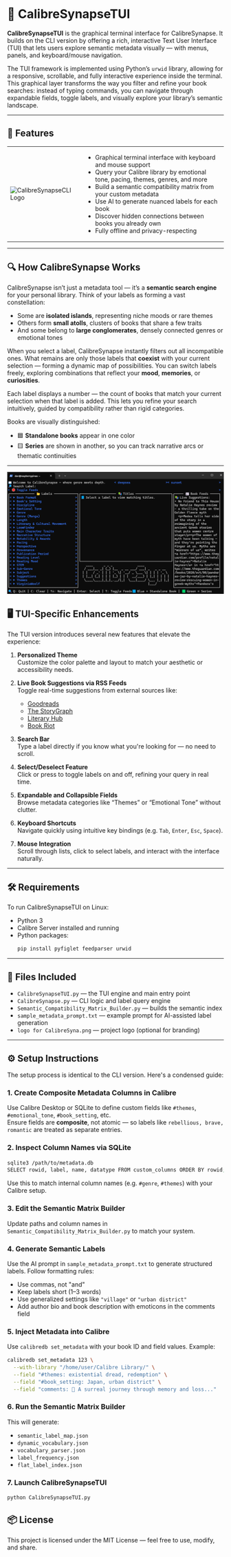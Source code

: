 # 🎨 CalibreSynapseTUI

**CalibreSynapseTUI** is the graphical terminal interface for CalibreSynapse. It builds on the CLI version by offering a rich, interactive Text User Interface (TUI) that lets users explore semantic metadata visually — with menus, panels, and keyboard/mouse navigation.

The TUI framework is implemented using Python’s `urwid` library, allowing for a responsive, scrollable, and fully interactive experience inside the terminal. This graphical layer transforms the way you filter and refine your book searches: instead of typing commands, you can navigate through expandable fields, toggle labels, and visually explore your library’s semantic landscape.

---

## 🚀 Features

<table>
  <tr>
    <td width="160">
      <img src="https://github.com/DaroHacka/CalibreSynapseCLI/blob/main/logo%20for%20CalibreSyna.png?raw=true" alt="CalibreSynapseCLI Logo" width="150"/>
    </td>
    <td>
      <ul>
        <li>Graphical terminal interface with keyboard and mouse support</li>
        <li>Query your Calibre library by emotional tone, pacing, themes, genres, and more</li>
        <li>Build a semantic compatibility matrix from your custom metadata</li>
        <li>Use AI to generate nuanced labels for each book</li>
        <li>Discover hidden connections between books you already own</li>
        <li>Fully offline and privacy-respecting</li>
      </ul>
    </td>
  </tr>
</table>

---

## 🔍 How CalibreSynapse Works

CalibreSynapse isn’t just a metadata tool — it’s a **semantic search engine** for your personal library. Think of your labels as forming a vast constellation:  
- Some are **isolated islands**, representing niche moods or rare themes  
- Others form **small atolls**, clusters of books that share a few traits  
- And some belong to **large conglomerates**, densely connected genres or emotional tones

When you select a label, CalibreSynapse instantly filters out all incompatible ones. What remains are only those labels that **coexist** with your current selection — forming a dynamic map of possibilities. You can switch labels freely, exploring combinations that reflect your **mood**, **memories**, or **curiosities**.

Each label displays a number — the count of books that match your current selection when that label is added. This lets you refine your search intuitively, guided by compatibility rather than rigid categories.

Books are visually distinguished:
- 🟦 **Standalone books** appear in one color  
- 🟨 **Series** are shown in another, so you can track narrative arcs or thematic continuities

---

<p align="center">
  <img src="https://github.com/DaroHacka/CalibreSynapseTUI/blob/main/CalibreSynapseTUI%20dashboard.png?raw=true" alt="CalibreSynapseTUI Dashboard">
</p>

## 🖥️ TUI-Specific Enhancements

The TUI version introduces several new features that elevate the experience:

1. **Personalized Theme**  
   Customize the color palette and layout to match your aesthetic or accessibility needs.

2. **Live Book Suggestions via RSS Feeds**  
   Toggle real-time suggestions from external sources like:
   - [Goodreads](https://www.goodreads.com)  
   - [The StoryGraph](https://app.thestorygraph.com)  
   - [Literary Hub](https://lithub.com)  
   - [Book Riot](https://bookriot.com)

3. **Search Bar**  
   Type a label directly if you know what you're looking for — no need to scroll.

4. **Select/Deselect Feature**  
   Click or press to toggle labels on and off, refining your query in real time.

5. **Expandable and Collapsible Fields**  
   Browse metadata categories like “Themes” or “Emotional Tone” without clutter.

6. **Keyboard Shortcuts**  
   Navigate quickly using intuitive key bindings (e.g. `Tab`, `Enter`, `Esc`, `Space`).

7. **Mouse Integration**  
   Scroll through lists, click to select labels, and interact with the interface naturally.

---

## 🛠️ Requirements

To run CalibreSynapseTUI on Linux:

- Python 3  
- Calibre Server installed and running  
- Python packages:
  ```bash
  pip install pyfiglet feedparser urwid
  ```

---

## 📁 Files Included

- `CalibreSynapseTUI.py` — the TUI engine and main entry point  
- `CalibreSynapse.py` — CLI logic and label query engine  
- `Semantic_Compatibility_Matrix_Builder.py` — builds the semantic index  
- `sample_metadata_prompt.txt` — example prompt for AI-assisted label generation  
- `logo for CalibreSyna.png` — project logo (optional for branding)

---

## ⚙️ Setup Instructions

The setup process is identical to the CLI version. Here's a condensed guide:

### 1. Create Composite Metadata Columns in Calibre

Use Calibre Desktop or SQLite to define custom fields like `#themes`, `#emotional_tone`, `#book_setting`, etc.  
Ensure fields are **composite**, not atomic — so labels like `rebellious, brave, romantic` are treated as separate entries.

### 2. Inspect Column Names via SQLite

```bash
sqlite3 /path/to/metadata.db
SELECT rowid, label, name, datatype FROM custom_columns ORDER BY rowid;
```

Use this to match internal column names (e.g. `#genre`, `#themes`) with your Calibre setup.

### 3. Edit the Semantic Matrix Builder

Update paths and column names in `Semantic_Compatibility_Matrix_Builder.py` to match your system.

### 4. Generate Semantic Labels

Use the AI prompt in `sample_metadata_prompt.txt` to generate structured labels. Follow formatting rules:
- Use commas, not "and"
- Keep labels short (1–3 words)
- Use generalized settings like `"village"` or `"urban district"`
- Add author bio and book description with emoticons in the comments field

### 5. Inject Metadata into Calibre

Use `calibredb set_metadata` with your book ID and field values. Example:

```bash
calibredb set_metadata 123 \
  --with-library "/home/user/Calibre Library/" \
  --field "#themes: existential dread, redemption" \
  --field "#book_setting: Japan, urban district" \
  --field "comments: 📘 A surreal journey through memory and loss..."
```

### 6. Run the Semantic Matrix Builder

This will generate:
- `semantic_label_map.json`  
- `dynamic_vocabulary.json`  
- `vocabulary_parser.json`  
- `label_frequency.json`  
- `flat_label_index.json`

### 7. Launch CalibreSynapseTUI

```bash
python CalibreSynapseTUI.py
```



## 📦 License

This project is licensed under the MIT License — feel free to use, modify, and share.

